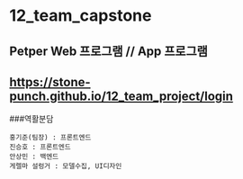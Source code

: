 # 12_team_capstone

## Petper Web 프로그램 // App 프로그램
## https://stone-punch.github.io/12_team_project/login

###역활분담
```
홍기준(팀장) : 프론트엔드
진승호 : 프론트엔드
안상민 : 백엔드
게렐마 설렁거 : 모델수집, UI디자인
```
